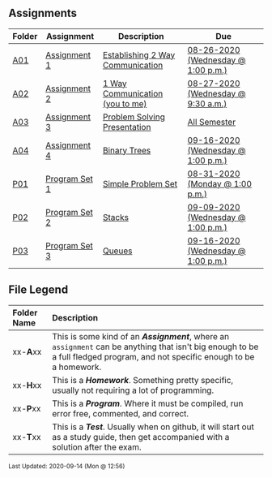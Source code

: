 ## Assignments
| Folder | Assignment | Description | Due|
 | ------------|------------|------------|------------|
 | [A01](https://github.com/rugbyprof/4883-Programming_Techniques/tree/master/Assignments/A01) | [ Assignment 1 ](https://github.com/rugbyprof/4883-Programming_Techniques/tree/master/Assignments/A01) | [ Establishing 2 Way Communication](https://github.com/rugbyprof/4883-Programming_Techniques/tree/master/Assignments/A01) | [08-26-2020 (Wednesday @ 1:00 p.m.)](https://github.com/rugbyprof/4883-Programming_Techniques/tree/master/Assignments/A01) |
 | [A02](https://github.com/rugbyprof/4883-Programming_Techniques/tree/master/Assignments/A02) | [ Assignment 2 ](https://github.com/rugbyprof/4883-Programming_Techniques/tree/master/Assignments/A02) | [ 1 Way Communication (you to me)](https://github.com/rugbyprof/4883-Programming_Techniques/tree/master/Assignments/A02) | [08-27-2020 (Wednesday @ 9:30 a.m.)](https://github.com/rugbyprof/4883-Programming_Techniques/tree/master/Assignments/A02) |
 | [A03](https://github.com/rugbyprof/4883-Programming_Techniques/tree/master/Assignments/A03) | [ Assignment 3 ](https://github.com/rugbyprof/4883-Programming_Techniques/tree/master/Assignments/A03) | [ Problem Solving Presentation](https://github.com/rugbyprof/4883-Programming_Techniques/tree/master/Assignments/A03) | [All Semester](https://github.com/rugbyprof/4883-Programming_Techniques/tree/master/Assignments/A03) |
 | [A04](https://github.com/rugbyprof/4883-Programming_Techniques/tree/master/Assignments/A04) | [ Assignment 4 ](https://github.com/rugbyprof/4883-Programming_Techniques/tree/master/Assignments/A04) | [ Binary Trees](https://github.com/rugbyprof/4883-Programming_Techniques/tree/master/Assignments/A04) | [09-16-2020 (Wednesday @ 1:00 p.m.)](https://github.com/rugbyprof/4883-Programming_Techniques/tree/master/Assignments/A04) |
 | [P01](https://github.com/rugbyprof/4883-Programming_Techniques/tree/master/Assignments/P01) | [ Program Set 1 ](https://github.com/rugbyprof/4883-Programming_Techniques/tree/master/Assignments/P01) | [ Simple Problem Set](https://github.com/rugbyprof/4883-Programming_Techniques/tree/master/Assignments/P01) | [08-31-2020 (Monday @ 1:00 p.m.)](https://github.com/rugbyprof/4883-Programming_Techniques/tree/master/Assignments/P01) |
 | [P02](https://github.com/rugbyprof/4883-Programming_Techniques/tree/master/Assignments/P02) | [ Program Set 2 ](https://github.com/rugbyprof/4883-Programming_Techniques/tree/master/Assignments/P02) | [ Stacks](https://github.com/rugbyprof/4883-Programming_Techniques/tree/master/Assignments/P02) | [09-09-2020 (Wednesday @ 1:00 p.m.)](https://github.com/rugbyprof/4883-Programming_Techniques/tree/master/Assignments/P02) |
 | [P03](https://github.com/rugbyprof/4883-Programming_Techniques/tree/master/Assignments/P03) | [ Program Set 3 ](https://github.com/rugbyprof/4883-Programming_Techniques/tree/master/Assignments/P03) | [ Queues](https://github.com/rugbyprof/4883-Programming_Techniques/tree/master/Assignments/P03) | [09-16-2020 (Wednesday @ 1:00 p.m.)](https://github.com/rugbyprof/4883-Programming_Techniques/tree/master/Assignments/P03) |
 
    
## File Legend

| Folder Name | Description |
|:-----------|:-------------|
|xx-**A**xx | This is some kind of an ***Assignment***, where an `assignment` can be anything that isn't big enough to be a full fledged program, and not specific enough to be a homework. |
|xx-**H**xx | This is a ***Homework***. Something pretty specific, usually not requiring a lot of programming. |
|xx-**P**xx | This is a ***Program***. Where it must be compiled, run error free, commented, and correct. |
|xx-**T**xx | This is a ***Test***. Usually when on github, it will start out as a study guide, then get accompanied with a solution after the exam. |

    
<sup>Last Updated: 2020-09-14 (Mon @ 12:56)</sup>